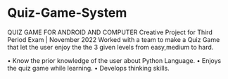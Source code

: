 # Quiz-Game-System

QUIZ GAME  FOR ANDROID AND COMPUTER
Creative Project for Third Period Exam | November 2022
 Worked with a team to make a Quiz Game that let the user enjoy the the 3 given levels from easy,medium to hard. 

•	Know the prior knowledge of the user about Python Language.
•	Enjoys the quiz game while learning.
•	Develops thinking skills. 
